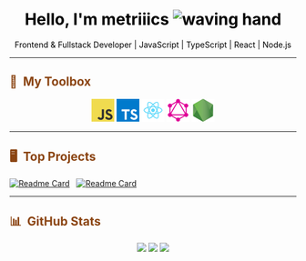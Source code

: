 <h1 align="center" style="color:#000000;">
  Hello, I'm metriiics <img src="https://media.giphy.com/media/hvRJCLFzcasrR4ia7z/giphy.gif" alt="waving hand" height="30" />
</h1>

<p align="center" style="color:#000000;">
  Frontend & Fullstack Developer | JavaScript | TypeScript | React | Node.js
</p>

---

<h2 align="left" style="color:#8B4513;">🧰 &nbsp;My Toolbox</h2>

<p align="center" style="color:#000000;">
  <code><img height="40" alt="javascript" src="https://raw.githubusercontent.com/github/explore/80688e429a7d4ef2fca1e82350fe8e3517d3494d/topics/javascript/javascript.png"></code>
  <code><img height="40" alt="typescript" src="https://raw.githubusercontent.com/github/explore/80688e429a7d4ef2fca1e82350fe8e3517d3494d/topics/typescript/typescript.png"></code>
  <code><img height="40" alt="react" src="https://raw.githubusercontent.com/github/explore/80688e429a7d4ef2fca1e82350fe8e3517d3494d/topics/react/react.png"></code>
  <code><img height="40" alt="graphql" src="https://raw.githubusercontent.com/github/explore/5c058a388828bb5fde0bcafd4bc867b5bb3f26f3/topics/graphql/graphql.png"></code>
  <code><img height="40" alt="nodejs" src="https://raw.githubusercontent.com/github/explore/80688e429a7d4ef2fca1e82350fe8e3517d3494d/topics/nodejs/nodejs.png"></code>    
</p>

---

<h2 align="left" style="color:#8B4513;">🖥 &nbsp;Top Projects</h2>

[![Readme Card](https://github-readme-stats.vercel.app/api/pin/?username=metriiics&repo=CRMProzdorovie&bg_color=FFFFFF&title_color=000000&text_color=000000&icon_color=000000)](https://github.com/metriiics/CRMProzdorovie) &nbsp; 
[![Readme Card](https://github-readme-stats.vercel.app/api/pin/?username=metriiics&repo=DatingProject&bg_color=FFFFFF&title_color=000000&text_color=000000&icon_color=000000)](https://github.com/metriiics/DatingProject)

---

<h2 align="left" style="color:#8B4513;">📊 &nbsp;GitHub Stats</h2>

<p align="center">
  <img height="160em" src="https://github-readme-stats.vercel.app/api?username=metriiics&show_icons=true&count_private=true&theme=default&hide_border=true&bg_color=FFFFFF&title_color=000000&text_color=000000&icon_color=000000" />
  <img height="160em" src="https://github-readme-stats.vercel.app/api/top-langs/?username=metriiics&layout=compact&hide_border=true&theme=default&bg_color=FFFFFF&title_color=000000&text_color=000000&icon_color=000000&langs_count=6" />
  <img src="https://github-readme-streak-stats.herokuapp.com?user=metriiics&theme=default&hide_border=true&background=FFFFFF" />
</p>
